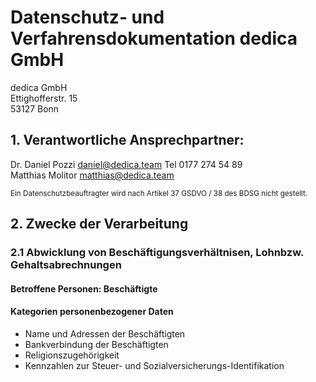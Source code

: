 # Datenschutz- und Verfahrensdokumentation dedica GmbH

dedica GmbH<br>
Ettighofferstr. 15<br>
53127 Bonn<br>

## 1. Verantwortliche Ansprechpartner:
Dr. Daniel Pozzi daniel@dedica.team Tel 0177 274 54 89<br>
Matthias Molitor matthias@dedica.team

<small>Ein Datenschutzbeauftragter wird nach Artikel 37 GSDVO / 38 des BDSG nicht gestellt.</small>


## 2. Zwecke der Verarbeitung

### 2.1 Abwicklung von Beschäftigungsverhältnisen, Lohnbzw. Gehaltsabrechnungen

#### Betroffene Personen: Beschäftigte

#### Kategorien personenbezogener Daten

* Name und Adressen der Beschäftigten
* Bankverbindung der Beschäftigten
* Religionszugehörigkeit
* Kennzahlen zur Steuer- und Sozialversicherungs-Identifikation
